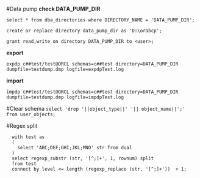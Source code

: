 #Data pump
**check DATA_PUMP_DIR**

```select * from dba_directories where DIRECTORY_NAME = 'DATA_PUMP_DIR';```

```create or replace directory data_pump_dir as 'D:\orabcp';```

```grant read,write on directory DATA_PUMP_DIR to <user>;```

**export**

```expdp c##test/test@ORCL schemas=c##test directory=DATA_PUMP_DIR dumpfile=testdump.dmp logfile=expdpTest.log```

**import**

```impdp c##test/test@ORCL schemas=c##test directory=DATA_PUMP_DIR dumpfile=testdump.dmp logfile=impdpTest.log```

#Clear schema
```select 'drop '||object_type||' '|| object_name||';' from user_objects;```

#Regex split
```
  with test as 
  (
    select 'ABC;DEF;GHI;JKL;MNO' str from dual  
  )  
  select regexp_substr (str, '[^;]+', 1, rownum) split  
  from test  
  connect by level <= length (regexp_replace (str, '[^;]+'))  + 1;
```
